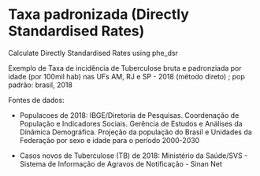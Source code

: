 # Taxa padronizada (Directly Standardised Rates)

Calculate Directly Standardised Rates using phe_dsr 

Exemplo de Taxa de incidência de Tuberculose bruta e padronziada por idade (por 100mil hab) nas UFs AM, RJ e SP - 2018 (método direto) ; pop padrão: brasil, 2018

Fontes de dados:
  
 - Populacoes de 2018: IBGE/Diretoria de Pesquisas. Coordenação de População e Indicadores Sociais. Gerência de Estudos e Análises da Dinâmica Demográfica.
Projeção da população do Brasil e Unidades da Federação por sexo e idade para o período 2000-2030

- Casos novos de Tuberculose (TB) de 2018: Ministério da Saúde/SVS - Sistema de Informação de Agravos de Notificação - Sinan Net
